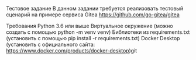 Тестовое задание
В данном задании требуется реализовать тестовый сценарий на примере сервиса Gitea https://github.com/go-gitea/gitea

Требования
Python 3.6 или выше
Виртуальное окружение (можно создать с помощью python -m venv venv)
Библиотеки из requirements.txt (установить с помощью pip install -r requirements.txt)
Docker Desktop (установить с официального сайта: https://www.docker.com/products/docker-desktop)git 